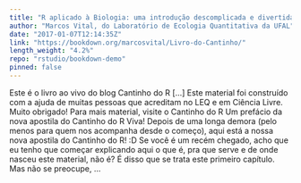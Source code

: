 ```yaml
---
title: "R aplicado à Biologia: uma introdução descomplicada e divertida!"
author: "Marcos Vital, do Laboratório de Ecologia Quantitativa da UFAL"
date: "2017-01-07T12:14:35Z"
link: "https://bookdown.org/marcosvital/Livro-do-Cantinho/"
length_weight: "4.2%"
repo: "rstudio/bookdown-demo"
pinned: false
---
```


Este é o livro ao vivo do blog Cantinho do R [...] Este material foi construído com a ajuda de muitas pessoas que acreditam no LEQ e em Ciência Livre. Muito obrigado! Para mais material, visite o Cantinho do R Um prefácio da nova apostila do Cantinho do R Viva! Depois de uma longa demora (pelo menos para quem nos acompanha desde o começo), aqui está a nossa nova apostila do Cantinho do R! :D Se você é um recém chegado, acho que eu tenho que começar explicando aqui o que é, pra que serve e de onde nasceu este material, não é? É disso que se trata este primeiro capítulo. Mas não se preocupe, ...
